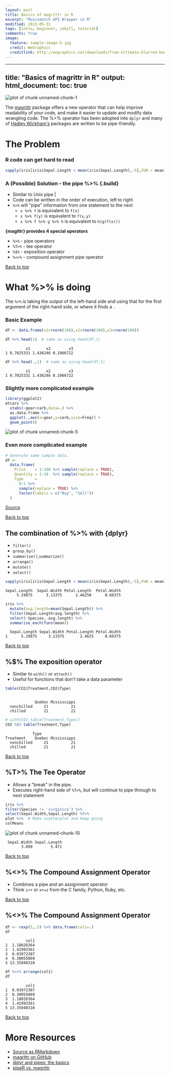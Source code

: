 ```yaml
---
layout: post
title: Basics of magrittr in R
excerpt: "Musixmatch API Wrapper in R"
modified: 2013-05-31
tags: [intro, beginner, jekyll, tutorial]
comments: true
image:
  feature: sample-image-5.jpg
  credit: WeGraphics
  creditlink: http://wegraphics.net/downloads/free-ultimate-blurred-background-pack/
---
```

---
title: "Basics of magrittr in R"
output:
  html_document:
    toc: true
---

<img src="figure/unnamed-chunk-1-1.png" title="plot of chunk unnamed-chunk-1" alt="plot of chunk unnamed-chunk-1" style="display: block; margin: auto;" />

The [magrittr](https://github.com/smbache/magrittr) package offers a new operator that can help improve readability of your code, and make it easier to update and modify data wrangling code.  The %>% operator has been adopted into `dplyr` and many of [Hadley Wickham's](https://github.com/hadley) packages are written to be pipe-friendly.

# The Problem

### R code can get hard to read


```r
sapply(iris[iris$Sepal.Length < mean(iris$Sepal.Length),-5],FUN = mean)
```

### A (Possible) Solution - the pipe %>% {.build}

- Similar to Unix pipe |
- Code can be written in the order of execution, left to right
- `%>%` will "pipe" information from one statement to the next
  * `x %>% f` is equivalent to `f(x)`
  * `x %>% f(y)` is equivalent to `f(x,y)`
  * `x %>% f %>% g %>% h` is equivalent to `h(g(f(x)))`

<b>{magittr} provides 4 special operators</b>

- `%>%` - pipe operators
- `%T>%` - tee operator
- `%$%` - exposition operator
- `%<>%` - compound assignment pipe operator



<a href="#top">Back to top</a>

# What %>% is doing

The `%>%` is taking the output of the left-hand side and using that for
the first argument of the right-hand side, or where it finds a *`.`*

### Basic Example


```r
df <- data.frame(x1=rnorm(100),x2=rnorm(100),x3=rnorm(100))

df %>% head(1)  # same as using head(df,1)
```

```
         x1       x2        x3
1 0.7025331 1.436246 0.1966722
```

```r
df %>% head(.,1)  # same as using head(df,1)
```

```
         x1       x2        x3
1 0.7025331 1.436246 0.1966722
```

### Slightly more complicated example


```r
library(ggplot2)
mtcars %>%
  xtabs(~gear+carb,data=.) %>%
  as.data.frame %>%
  ggplot(.,aes(x=gear,y=carb,size=Freq)) +
  geom_point()
```

<img src="figure/unnamed-chunk-5-1.png" title="plot of chunk unnamed-chunk-5" alt="plot of chunk unnamed-chunk-5" style="display: block; margin: auto;" />






### Even more complicated example


```r
# Generate some sample data.
df <-
  data.frame(
    Price    = 1:100 %>% sample(replace = TRUE),
    Quantity = 1:10  %>% sample(replace = TRUE),
    Type     =
      0:1 %>%
      sample(replace = TRUE) %>%
      factor(labels = c("Buy", "Sell"))
  )
```
[Source](http://www.r-statistics.com/2014/08/simpler-r-coding-with-pipes-the-present-and-future-of-the-magrittr-package/)


<a href="#top">Back to top</a>




## The combination of %>% with {dplyr}

- `filter()`
- `group_by()`
- `summarise()`,`summarize()`
- `arrange()`
- `mutate()`
- `select()`



```r
sapply(iris[iris$Sepal.Length < mean(iris$Sepal.Length),-5],FUN = mean)
```

```
Sepal.Length  Sepal.Width Petal.Length  Petal.Width 
     5.19875      3.13375      2.46250      0.66375 
```

```r
iris %>%
  mutate(avg.length=mean(Sepal.Length)) %>%
  filter(Sepal.Length<avg.length) %>%
  select(-Species,-avg.length) %>%
  summarise_each(funs(mean))
```

```
  Sepal.Length Sepal.Width Petal.Length Petal.Width
1      5.19875     3.13375       2.4625     0.66375
```

<a href="#top">Back to top</a>

## %$% The exposition operator

- Similar to `with()` or `attach()`
- Useful for functions that don't take a data parameter


```r
table(CO2$Treatment,CO2$Type)
```

```
            
             Quebec Mississippi
  nonchilled     21          21
  chilled        21          21
```

```r
# with(CO2,table(Treatment,Type))
CO2 %$% table(Treatment,Type)
```

```
            Type
Treatment    Quebec Mississippi
  nonchilled     21          21
  chilled        21          21
```

<a href="#top">Back to top</a>

## %T>% The Tee Operator

- Allows a "break" in the pipe.
- Executes right-hand side of `%T>%`, but will continue to pipe through to next statement


```r
iris %>%
filter(Species != 'virginica') %>%
select(Sepal.Width,Sepal.Length) %T>%
plot %>%  # Make scatterplot and keep going
colMeans
```

<img src="figure/unnamed-chunk-10-1.png" title="plot of chunk unnamed-chunk-10" alt="plot of chunk unnamed-chunk-10" style="display: block; margin: auto;" />

```
 Sepal.Width Sepal.Length 
       3.099        5.471 
```

<a href="#top">Back to top</a>

## %<>% The Compound Assignment Operator
- Combines a pipe and an assignment operator
- Think `i++` or `x+=z` from the C family, Python, Ruby, etc.

<a href="#top">Back to top</a>

## %<>% The Compound Assignment Operator

```r
df <- rexp(5,.5) %>% data.frame(col1=.)
df
```

```
         col1
1  1.18026364
2  1.42993361
3  0.03972387
4  0.30055069
5 13.35940310
```

```r
df %<>% arrange(col1)
df
```

```
         col1
1  0.03972387
2  0.30055069
3  1.18026364
4  1.42993361
5 13.35940310
```

<a href="#top">Back to top</a>

# More Resources
- [Source as RMarkdown](https://github.com/rweyant/bertplot/blob/master/R/tutorials/magrittr-basics/magrittr-basics.Rmd)
- [magrittr on GitHub](https://github.com/smbache/magrittr)
- [dplyr and pipes: the basics](http://seananderson.ca/2014/09/13/dplyr-intro.html)
- [pipeR vs. magrittr](http://renkun.me/blog/2014/08/08/difference-between-magrittr-and-pipeR.html)
